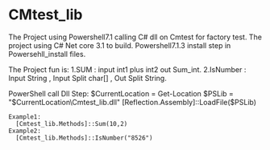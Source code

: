 # CMtest_lib
The Project using Powershell7.1 calling C# dll on Cmtest for factory test.
The project using  C# Net core 3.1 to build.
Powershell7.1.3 install step in Powersehll_install files.

The Project fun is:
  1.SUM : input int1 plus int2 out Sum_int.
  2.IsNumber : Input String , Input Split char[] , Out Split String.
  

  PowerShell call Dll Step:
    $CurrentLocation = Get-Location
    $PSLib = "$CurrentLocation\Cmtest_lib.dll"
    [Reflection.Assembly]::LoadFile($PSLib) 
    
    Example1:
      [Cmtest_lib.Methods]::Sum(10,2)
    Example2:
      [Cmtest_lib.Methods]::IsNumber("8526")
